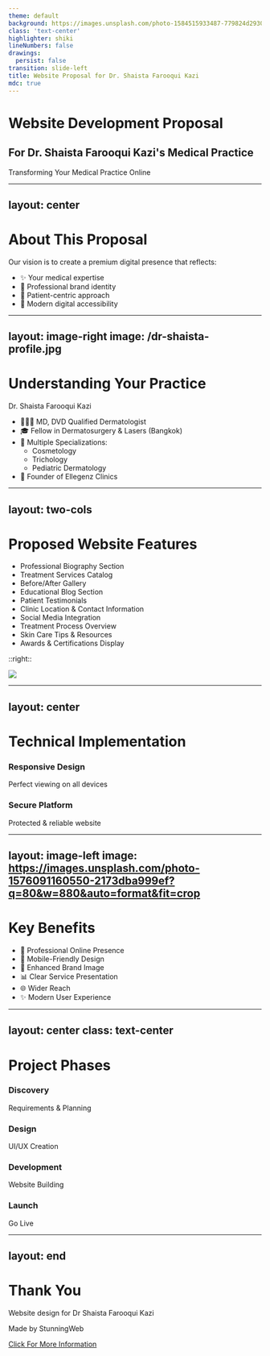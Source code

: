 ```yaml
---
theme: default
background: https://images.unsplash.com/photo-1584515933487-779824d29309?q=80&w=1920&auto=format&fit=crop
class: 'text-center'
highlighter: shiki
lineNumbers: false
drawings:
  persist: false
transition: slide-left
title: Website Proposal for Dr. Shaista Farooqui Kazi
mdc: true
---
```


# Website Development Proposal
## For Dr. Shaista Farooqui Kazi's Medical Practice

<div class="pt-12">
  <span @click="$slidev.nav.next" class="px-2 py-1 rounded cursor-pointer" hover="bg-white bg-opacity-10">
    Transforming Your Medical Practice Online <carbon:arrow-right class="inline"/>
  </span>
</div>

---
layout: center
---

# About This Proposal

Our vision is to create a premium digital presence that reflects:
- ✨ Your medical expertise
- 🎯 Professional brand identity
- 🤝 Patient-centric approach
- 📱 Modern digital accessibility

---
layout: image-right
image: /dr-shaista-profile.jpg
---

# Understanding Your Practice

Dr. Shaista Farooqui Kazi
- 👩🏻‍⚕️ MD, DVD Qualified Dermatologist
- 🎓 Fellow in Dermatosurgery & Lasers (Bangkok)
- 💫 Multiple Specializations:
  - Cosmetology
  - Trichology
  - Pediatric Dermatology
- 🏥 Founder of Ellegenz Clinics

---
layout: two-cols
---

# Proposed Website Features

- Professional Biography Section
- Treatment Services Catalog
- Before/After Gallery
- Educational Blog Section
- Patient Testimonials
- Clinic Location & Contact Information
- Social Media Integration
- Treatment Process Overview
- Skin Care Tips & Resources
- Awards & Certifications Display

::right::

<div class="pl-4 pt-12">
  <img src="https://images.unsplash.com/photo-1612776572997-76cc42e058c3?q=80&w=600&auto=format&fit=crop" class="rounded-lg shadow-xl" />
</div>

---
layout: center
---

# Technical Implementation

<div class="grid grid-cols-2 gap-4 mt-8">
  <div class="text-center p-4">
    <carbon:application-web class="text-5xl mx-auto" />
    <h3>Responsive Design</h3>
    <p class="text-sm">Perfect viewing on all devices</p>
  </div>
  <div class="text-center p-4">
    <carbon:security class="text-5xl mx-auto" />
    <h3>Secure Platform</h3>
    <p class="text-sm">Protected & reliable website</p>
  </div>
</div>

---
layout: image-left
image: https://images.unsplash.com/photo-1576091160550-2173dba999ef?q=80&w=880&auto=format&fit=crop
---

# Key Benefits

- 🎯 Professional Online Presence
- 📱 Mobile-Friendly Design
- 💫 Enhanced Brand Image
- 📊 Clear Service Presentation
- 🌐 Wider Reach
- ✨ Modern User Experience

---
layout: center
class: text-center
---

# Project Phases

<div class="grid grid-cols-4 gap-4 mt-8">
  <div>
    <h3>Discovery</h3>
    <p class="text-sm">Requirements & Planning</p>
  </div>
  <div>
    <h3>Design</h3>
    <p class="text-sm">UI/UX Creation</p>
  </div>
  <div>
    <h3>Development</h3>
    <p class="text-sm">Website Building</p>
  </div>
  <div>
    <h3>Launch</h3>
    <p class="text-sm">Go Live</p>
  </div>
</div>

---
layout: end
---

# Thank You

Website design for Dr Shaista Farooqui Kazi

Made by StunningWeb

[Click For More Information](https://wa.me/917042649050)
